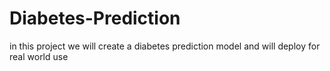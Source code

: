 # Diabetes-Prediction
in this project we will create a diabetes prediction model and will deploy for real world use
